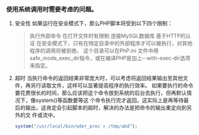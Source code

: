 ### 使用系统调用时需要考虑的问题。
1. 安全性
    如果运行在安全模式下，那么PHP脚本将受到以下四个限制：
    > 执行外部命令
    > 在打开文件时有限制
    > 连接MySQL数据库
    > 基于HTTP的认证
    在安全模式下，只有在特定目录中的外部程序才可以被执行，对其他程序的调用将被拒绝。
    这个目录可以在PhP.ini 文件中用safe_mode_exec_dir指令，或在编译PHP是加上--with-exec-dir选项来指定。

2. 超时
    当执行命令的返回结果非常庞大时，可以考虑将返回结果输出至其他文件，再另行读取文件，这样可以显著提高程序的执行效率。
    如果要执行的命令要花费很长的时间，那么应该把这个命令放到系统的后台去执行，但再默认情况下，像system()等函数要等这
    个命令执行完才返回。这实际上是再等待最后的输出，这肯定会引起脚本的超时，解决的办法是把命令的输出重定向到另外的文
    件或流中。
    ```php
    system("/usr/local/bin/oder_proc > /tmp/abd");
    ```
